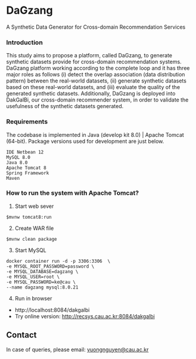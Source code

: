 # DaGzang
A Synthetic Data Generator for Cross-domain Recommendation Services

### Introduction
This study aims to propose a platform, called DaGzang, to generate synthetic datasets provide for cross-domain recommendation systems. DaGzang platform working according to the complete loop and it has three major roles as follows (i) detect the overlap association (data distribution pattern) between the real-world datasets, (ii) generate synthetic datasets based on these real-world datasets, and (iii) evaluate the quality of the generated synthetic datasets. Additionally, DaGzang is deployed into DakGalBi, our cross-domain recommender system, in order to validate the usefulness of the synthetic datasets generated.

### Requirements
The codebase is implemented in Java (develop kit 8.0) | Apache Tomcat  (64-bit). Package versions used for development are just below.
```
IDE Netbean 12
MySQL 8.0 
Java 8.0
Apache Tomcat 8
Spring Framework
Maven
```

### How to run the system with Apache Tomcat?
1. Start web sever
```
$mvnw tomcat8:run
```
2. Create WAR file
```
$mvnw clean package
```
3. Start MySQL
```
docker container run -d -p 3306:3306  \
-e MYSQL_ROOT_PASSWORD=password \
-e MYSQL_DATABASE=dagzang \
-e MYSQL_USER=root \
-e MYSQL_PASSWORD=ke@cau \
--name dagzang mysql:8.0.21
```
4. Run in browser
* http://localhost:8084/dakgalbi
* Try online version: http://recsys.cau.ac.kr:8084/dakgalbi

## Contact ##
In case of queries, please email: vuongnguyen@cau.ac.kr




